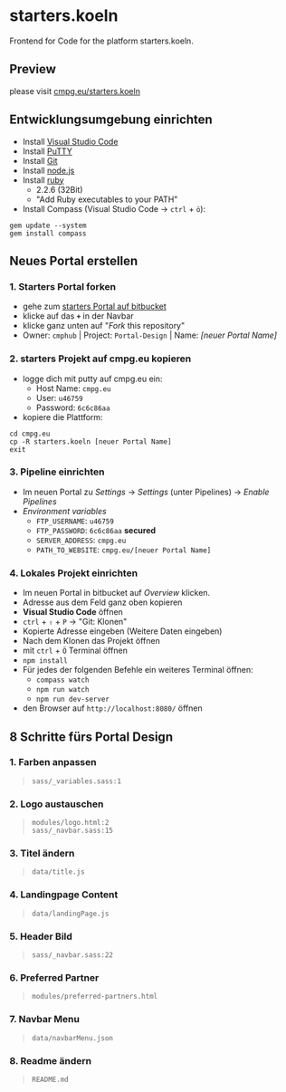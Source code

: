 # starters.koeln

Frontend for Code for the platform starters.koeln.

## Preview

please visit [cmpg.eu/starters.koeln](http://cmpg.eu/starters.koeln)

## Entwicklungsumgebung einrichten

- Install [Visual Studio Code](https://code.visualstudio.com/download)
- Install [PuTTY](http://www.putty.org/)
- Install [Git](https://git-scm.com/downloads)
- Install [node.js](https://nodejs.org/de/)
- Install [ruby](https://rubyinstaller.org/)
  - 2.2.6 (32Bit)
  - "Add Ruby executables to your PATH"
- Install Compass (Visual Studio Code -> `ctrl` + `ö`):
```
gem update --system
gem install compass
```

## Neues Portal erstellen

### 1. Starters Portal forken

- gehe zum [starters Portal auf bitbucket](https://bitbucket.org/cmphub/starters.koeln)
- klicke auf das **`+`** in der Navbar
- klicke ganz unten auf "*Fork* this repository"
- Owner: `cmphub` | Project: `Portal-Design` | Name: *[neuer Portal Name]*

### 2. starters Projekt auf cmpg.eu kopieren

- logge dich mit putty auf cmpg.eu ein:
  - Host Name: `cmpg.eu`
  - User: `u46759`
  - Password: `6c6c86aa`
- kopiere die Plattform:

```
cd cmpg.eu
cp -R starters.koeln [neuer Portal Name]
exit
```

### 3. Pipeline einrichten

- Im neuen Portal zu *Settings* -> *Settings* (unter Pipelines) -> *Enable Pipelines*
- *Environment variables*
  - `FTP_USERNAME`: `u46759`
  - `FTP_PASSWORD`: `6c6c86aa` **secured**
  - `SERVER_ADDRESS`: `cmpg.eu`
  - `PATH_TO_WEBSITE`: `cmpg.eu/[neuer Portal Name]`

### 4. Lokales Projekt einrichten

- Im neuen Portal in bitbucket auf *Overview* klicken.
- Adresse aus dem Feld ganz oben kopieren
- **Visual Studio Code** öffnen
- `ctrl` + `⇧` + `P` -> "Git: Klonen"
- Kopierte Adresse eingeben (Weitere Daten eingeben)
- Nach dem Klonen das Projekt öffnen
- mit `ctrl` + `Ö` Terminal öffnen
- `npm install`
- Für jedes der folgenden Befehle ein weiteres Terminal öffnen:
  - `compass watch`
  - `npm run watch`
  - `npm run dev-server`
- den Browser auf `http://localhost:8080/` öffnen


## 8 Schritte fürs Portal Design

### 1. Farben anpassen
> `sass/_variables.sass:1`

### 2. Logo austauschen
> `modules/logo.html:2`  
> `sass/_navbar.sass:15`

### 3. Titel ändern
> `data/title.js`

### 4. Landingpage Content
> `data/landingPage.js`

### 5. Header Bild
> `sass/_navbar.sass:22`

### 6. Preferred Partner
> `modules/preferred-partners.html`

### 7. Navbar Menu
> `data/navbarMenu.json`

### 8. Readme ändern
> `README.md`
